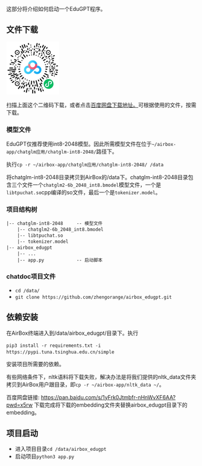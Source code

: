 这部分将介绍如何启动一个EduGPT程序。
## 文件下载

![Alt text](<../imgs/1696061589146.jpg>)

扫描上面这个二维码下载，或者点击[百度网盘下载地址。](https://pan.baidu.com/s/1N6HZy9oq4ZnyRyz9MaDU6Q?pwd=1684)可根据使用的文件，按需下载。


### 模型文件

EduGPT仅推荐使用int8-2048模型。因此所需模型文件在位于`~/airbox-app/chatglm应用/chatglm-int8-2048/`路径下。

执行`cp -r ~/airbox-app/chatglm应用/chatglm-int8-2048/ /data`

将chatglm-int8-2048目录拷贝到AirBox的/data下。chatglm-int8-2048目录包含三个文件一个`chatglm2-6b_2048_int8.bmodel`模型文件，一个是`libtpuchat.so`cpp编译的so文件，最后一个是`tokenizer.model`。

### 项目结构树
```
|-- chatglm-int8-2048     -- 模型文件
    |-- chatglm2-6b_2048_int8.bmodel
    |-- libtpuchat.so
    |-- tokenizer.model
|-- airbox_edugpt
    |-- ...
    |-- app.py            -- 启动脚本
```

### chatdoc项目文件

- `cd /data/`
- `git clone https://github.com/zhengorange/airbox_edugpt.git`

## 依赖安装
在AirBox终端进入到/data/airbox_edugpt/目录下。执行

`pip3 install -r requirements.txt -i https://pypi.tuna.tsinghua.edu.cn/simple`

安装项目所需要的依赖。

有些网络条件下，nltk语料将下载失败，解决办法是将我们提供的nltk_data文件夹拷贝到AirBox用户跟目录，即`cp -r ~/airbox-app/nltk_data ~/`。

百度网盘链接: https://pan.baidu.com/s/1yFrk0Jtmbfr-nHnWvXF6AA?pwd=x5rw
下载完成将下载的embedding文件夹替换airbox_edugpt目录下的embedding。


## 项目启动

- 进入项目目录`cd /data/airbox_edugpt `
- 启动项目`python3 app.py`
